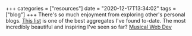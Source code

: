 +++
categories = ["resources"]
date = "2020-12-17T13:34:02"
tags = ["blog"]
+++
There's so much enjoyment from exploring other's personal blogs. [This list](https://personalsit.es/) is one of the best aggregates I've found to-date. The most incredibly beautiful and inspiring I've seen so far? [Musical Web Dev](https://musicalwebdev.com/)
               